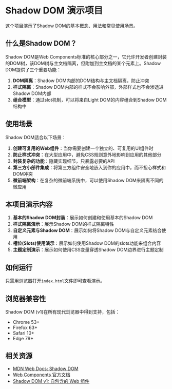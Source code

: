 # Shadow DOM 演示项目

这个项目演示了Shadow DOM的基本概念、用法和常见使用场景。

## 什么是Shadow DOM？

Shadow DOM是Web Components标准的核心部分之一，它允许开发者创建封装的DOM树，该DOM树与主文档隔离，但附加到主文档的某个元素上。Shadow DOM提供了三个重要功能：

1. **DOM隔离**：Shadow DOM内部的DOM结构与主文档隔离，防止冲突
2. **样式隔离**：Shadow DOM内部的样式不会影响外部，外部样式也不会渗透进Shadow DOM内部
3. **组合模型**：通过slot机制，可以将来自Light DOM的内容组合到Shadow DOM结构中

## 使用场景

Shadow DOM适合以下场景：

1. **创建可复用的Web组件**：当你需要创建一个独立的、可复用的UI组件时
2. **防止样式冲突**：在大型应用中，避免CSS规则意外地影响到应用的其他部分
3. **封装复杂的功能**：隐藏实现细节，只暴露必要的API
4. **第三方小部件集成**：将第三方组件安全地嵌入到你的应用中，而不担心样式和DOM冲突
5. **微前端架构**：在复杂的微前端系统中，可以使用Shadow DOM来隔离不同的微应用

## 本项目演示内容

1. **基本的Shadow DOM封装**：展示如何创建和使用基本的Shadow DOM
2. **样式隔离演示**：展示Shadow DOM的样式隔离特性
3. **自定义元素与Shadow DOM**：展示如何将Shadow DOM与自定义元素结合使用
4. **槽位(Slots)使用演示**：展示如何使用Shadow DOM的slots功能来组合内容
5. **主题定制演示**：展示如何使用CSS变量穿透Shadow DOM边界进行主题定制

## 如何运行

只需用浏览器打开`index.html`文件即可查看演示。

## 浏览器兼容性

Shadow DOM (v1)在所有现代浏览器中得到支持，包括：

- Chrome 53+
- Firefox 63+
- Safari 10+
- Edge 79+

## 相关资源

- [MDN Web Docs: Shadow DOM](https://developer.mozilla.org/zh-CN/docs/Web/API/Web_components/Using_shadow_DOM)
- [Web Components 官方文档](https://www.webcomponents.org/introduction)
- [Shadow DOM v1: 自包含的 Web 组件](https://developers.google.com/web/fundamentals/web-components/shadowdom) 
